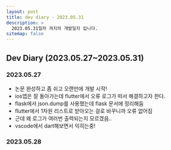 ```yaml
---
layout: post
title: dev diary - 2023.05.31
description: >
  2023.05.31일자 까지의 개발일지 입니다.
sitemap: false
---
```


## Dev Diary (2023.05.27~2023.05.31)

### 2023.05.27

- 논문 완성하고 좀 쉬고 오랜만에 개발 시작!
- ios앱은 잘 돌아가는데 flutter에서 오류 로그가 떠서 해결하고자 한다.
- flask에서 json.dump를 사용했는데 flask 문서에 정리해둠
- flutter에서 1차원 리스트로 받아오는 걸로 바꾸니까 오류 없어짐
- 근데 왜 로그가 여러번 출력되는지 모르겠음..
- vscode에서 dart해보면서 익히는중!

### 2023.05.28